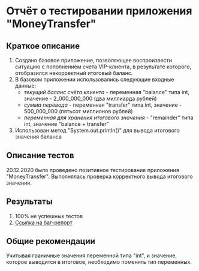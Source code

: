 # Отчёт о тестировании приложения "MoneyTransfer"
## Краткое описание
1. Создано базовое приложение, позволяющее воспроизвести ситуацию с пополнением счета VIP-клиента, в результате которого, отобразился некорректный итоговый баланс.
2. В базовом приложении использовались следующие входные данные:
    * _текущий баланс счёта клиента_ - переменная "balance" типа int, значение - 2_000_000_000 (два миллиарда рублей)
    * _сумма перевода_ - переменная "transfer" типа int, значение - 500_000_000 (пятьсот миллионов рублей)
    * _переменная для хранения итогового значения_ - "remainder" типa int, значение "balance + transfer"
3. Использован метод "System.out.println()" для вывода итогового значения баланса 

## Описание тестов
20.12.2020 было проведено позитивное тестирование приложения "MoneyTransfer". Выполнялась проверка корректного вывода итогового значения.

## Результаты
1. 100% не успешных тестов
2. [Ссылка на баг-репорт](https://github.com/ZabavinaL/MoneyTransfer/issues/1#issue-771631041)

## Общие рекомендации
Учитывая граничные значения переменной типа "int", и значение, которое выводится в итоговое, необходимо поменять тип переменных.
